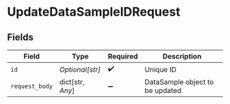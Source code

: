 # UpdateDataSampleIDRequest


## Fields

| Field                           | Type                            | Required                        | Description                     |
| ------------------------------- | ------------------------------- | ------------------------------- | ------------------------------- |
| `id`                            | *Optional[str]*                 | :heavy_check_mark:              | Unique ID                       |
| `request_body`                  | dict[str, *Any*]                | :heavy_minus_sign:              | DataSample object to be updated |